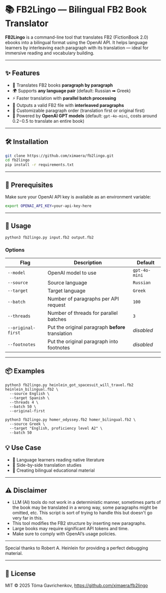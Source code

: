 # 📚 FB2Lingo — Bilingual FB2 Book Translator

**FB2Lingo** is a command-line tool that translates FB2 (FictionBook 2.0) ebooks into a bilingual format using the OpenAI API. It helps language learners by interleaving each paragraph with its translation — ideal for immersive reading and vocabulary building.

---

## ✨ Features

- 🔁 Translates FB2 books **paragraph by paragraph**
- 🌍 Supports **any language pair** (default: Russian ➡ Greek)
- ⚡ Faster translation with **parallel batch processing**
- 📄 Outputs a valid FB2 file with **interleaved paragraphs**
- 🔁 Customizable paragraph order (translation first or original first)
- 🧠 Powered by **OpenAI GPT models** (default: `gpt-4o-mini`, costs around $0.2-$0.5 to translate an entire book)

---

## 🛠 Installation

```bash
git clone https://github.com/ximaera/fb2lingo.git
cd fb2lingo
pip install -r requirements.txt
```

---

## 🔐 Prerequisites

Make sure your OpenAI API key is available as an environment variable:

```bash
export OPENAI_API_KEY=your-api-key-here
```

---

## 🚀 Usage

```
python3 fb2lingo.py input.fb2 output.fb2
```

### Options

| Flag               | Description                                        | Default          |
|--------------------|----------------------------------------------------|------------------|
| `--model`          | OpenAI model to use                                | `gpt-4o-mini`    |
| `--source`         | Source language                                    | `Russian`        |
| `--target`         | Target language                                    | `Greek`          |
| `--batch`          | Number of paragraphs per API request               | `100`            |
| `--threads`        | Number of threads for parallel batches             | `3`              |
| `--original-first` | Put the original paragraph **before** translation  | _disabled_       |
| `--footnotes`      | Put the original paragraph into footnotes          | _disabled_       |

---

## 📦 Examples

```
python3 fb2lingo.py heinlein_got_spacesuit_will_travel.fb2 heinlein_bilingual.fb2 \
  --source English \
  --target Spanish \
  --threads 4 \
  --batch 50 \
  --original-first
```

```
python3 fb2lingo.py homer_odyssey.fb2 homer_bilingual.fb2 \
  --source Greek \
  --target "English, proficiency level A2" \
  --batch 50
```

## 💡 Use Case

- 📘 Language learners reading native literature
- 📖 Side-by-side translation studies
- 📗 Creating bilingual educational material

---

## ⚠️ Disclaimer

- LLM (AI) tools do not work in a deterministic manner, sometimes parts of the book may be translated in a wrong way, some paragraphs might be omitted, etc. This script is sort of trying to handle this but doesn't go very far in this.
- This tool modifies the FB2 structure by inserting new paragraphs.
- Large books may require significant API tokens and time.
- Make sure to comply with OpenAI’s usage policies.

---

Special thanks to Robert A. Heinlein for providing a perfect debugging material.

---

## 📜 License

MIT © 2025 Töma Gavrichenkov, https://github.com/ximaera/fb2lingo
